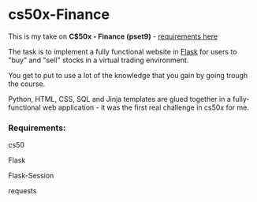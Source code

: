 # cs50x-Finance

This is my take on **C$50x - Finance (pset9)** - [requirements here](https://cs50.harvard.edu/x/2022/psets/9/finance/)

The task is to implement a fully functional website in [Flask](https://flask.palletsprojects.com/) for users to "buy" and "sell" stocks in a virtual trading environment.

You get to put to use a lot of the knowledge that you gain by going trough the course.

Python, HTML, CSS, SQL and Jinja templates are glued together in a fully-functional web application - it was the first real challenge in cs50x for me.


### Requirements:

cs50

Flask

Flask-Session

requests

